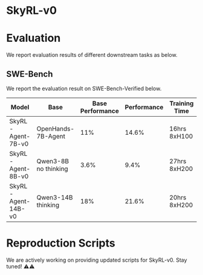 # SkyRL-v0

# Evaluation
We report evaluation results of different downstream tasks as below. 

## SWE-Bench
We report the evaluation result on SWE-Bench-Verified below.

| Model              | Base                 | Base Performance | Performance | Training Time |
|--------------------|----------------------|------------------|-------------|---------------|
| SkyRL-Agent-7B-v0  | OpenHands-7B-Agent   | 11%              | 14.6%       | 16hrs 8xH100  |
| SkyRL-Agent-8B-v0  | Qwen3-8B no thinking | 3.6%             | 9.4%        | 27hrs 8xH200  |
| SkyRL-Agent-14B-v0 | Qwen3-14B thinking   | 18%              | 21.6%       | 20hrs 8xH200  |


# Reproduction Scripts

We are actively working on providing updated scripts for SkyRL-v0. Stay tuned! ⚠️⚠️